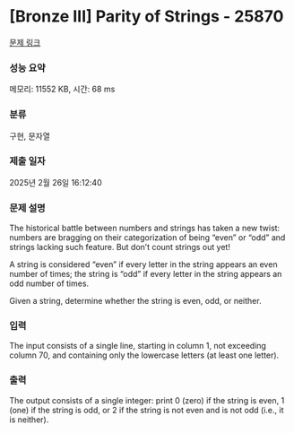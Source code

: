 # [Bronze III] Parity of Strings - 25870 

[문제 링크](https://www.acmicpc.net/problem/25870) 

### 성능 요약

메모리: 11552 KB, 시간: 68 ms

### 분류

구현, 문자열

### 제출 일자

2025년 2월 26일 16:12:40

### 문제 설명

<p>The historical battle between numbers and strings has taken a new twist: numbers are bragging on their categorization of being “even” or “odd” and strings lacking such feature. But don’t count strings out yet!</p>

<p>A string is considered “even” if every letter in the string appears an even number of times; the string is “odd” if every letter in the string appears an odd number of times.</p>

<p>Given a string, determine whether the string is even, odd, or neither.</p>

### 입력 

 <p>The input consists of a single line, starting in column 1, not exceeding column 70, and containing only the lowercase letters (at least one letter).</p>

### 출력 

 <p>The output consists of a single integer: print 0 (zero) if the string is even, 1 (one) if the string is odd, or 2 if the string is not even and is not odd (i.e., it is neither).</p>

